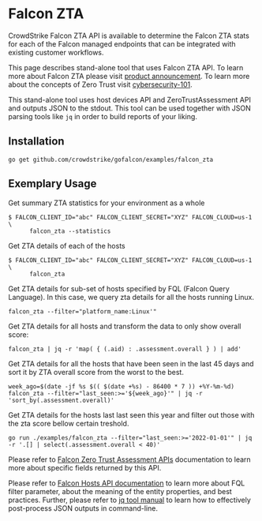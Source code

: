 # Falcon ZTA

CrowdStrike Falcon ZTA API is available to determine the Falcon ZTA stats for each of the Falcon managed endpoints that can be integrated with existing customer workflows. 

This page describes stand-alone tool that uses Falcon ZTA API. To learn more about Falcon ZTA please visit [product announcement](https://www.crowdstrike.com/press-releases/crowdstrike-extends-zero-trust-to-endpoint-devices/). To learn more about the concepts of Zero Trust visit [cybersecurity-101](https://www.crowdstrike.com/cybersecurity-101/zero-trust-security/).

This stand-alone tool uses host devices API and ZeroTrustAssessment API and outputs JSON to the stdout. This tool can be used together with JSON parsing tools like `jq` in order to build reports of your liking.

## Installation

```
go get github.com/crowdstrike/gofalcon/examples/falcon_zta
```

## Exemplary Usage

Get summary ZTA statistics for your environment as a whole
```
$ FALCON_CLIENT_ID="abc" FALCON_CLIENT_SECRET="XYZ" FALCON_CLOUD=us-1 \
      falcon_zta --statistics
```

Get ZTA details of each of the hosts
```
$ FALCON_CLIENT_ID="abc" FALCON_CLIENT_SECRET="XYZ" FALCON_CLOUD=us-1 \
      falcon_zta
```

Get ZTA details for sub-set of hosts specified by FQL (Falcon Query Language). In this case, we query zta details for all the hosts running Linux.

```
falcon_zta --filter="platform_name:Linux'"
```

Get ZTA details for all hosts and transform the data to only show overall score:

```
falcon_zta | jq -r 'map( { (.aid) : .assessment.overall } ) | add'
```

Get ZTA details for all the hosts that have been seen in the last 45 days and sort it by ZTA overall score from the worst to the best.

```
week_ago=$(date -jf %s $(( $(date +%s) - 86400 * 7 )) +%Y-%m-%d)
falcon_zta --filter="last_seen:>='${week_ago}'" | jq -r 'sort_by(.assessment.overall)'
```

Get ZTA details for the hosts last last seen this year and filter out those with the zta score bellow certain treshold.
```
go run ./examples/falcon_zta --filter="last_seen:>='2022-01-01'" | jq -r '.[] | select(.assessment.overall < 40)'
```

Please refer to [Falcon Zero Trust Assessment APIs](https://falcon.crowdstrike.com/documentation/156/zero-trust-assessment-apis) documentation to learn more about specific fields returned by this API.

Please refer to [Falcon Hosts API documentation](https://falcon.crowdstrike.com/documentation/84/host-and-host-group-management-apis) to learn more about FQL filter parameter, about the meaning of the entity properties, and best practices.
Further, please refer to [jq tool manual](https://stedolan.github.io/jq/manual/) to learn how to effectively post-process JSON outputs in command-line.
